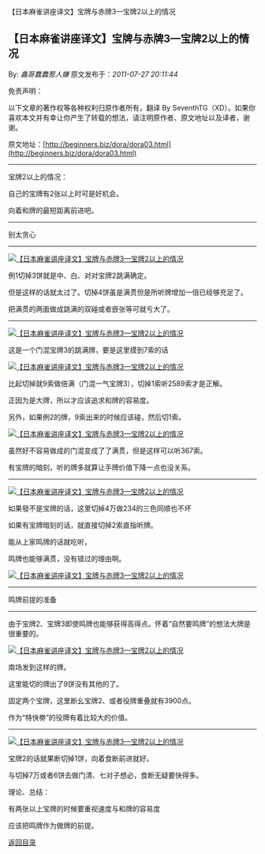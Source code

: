 【日本麻雀讲座译文】宝牌与赤牌3—宝牌2以上的情况
## 【日本麻雀讲座译文】宝牌与赤牌3—宝牌2以上的情况

By: *鑫哥蠢蠢惹人嫌* 原文发布于：*2011-07-27 20:11:44*

免责声明：

以下文章的著作权等各种权利归原作者所有，翻译 By
SeventhTG（XD）。如果你喜欢本文并有幸让你产生了转载的想法，请注明原作者、原文地址以及译者，谢谢。

原文地址：[http://beginners.biz/dora/dora03.html](http://beginners.biz/dora/dora03.html)

------------------------------------------------------------------------------------

宝牌2以上的情况：

 

自己的宝牌有2张以上时可是好机会。

向着和牌的最短距离前进吧。

 

------------------------------------------------------------------------------------

别太贪心

------------------------------------------------------------------------------------

[![【日本麻雀讲座译文】宝牌与赤牌3&mdash;宝牌2以上的情况](http://s8.sinaimg.cn/middle/7f78b76fga90c1051c547&amp;690)](http://photo.blog.sina.com.cn/showpic.html#blogid=7f78b76f0100ugyt&url=http://s8.sinaimg.cn/orignal/7f78b76fga90c1051c547)

例1切掉3饼就是中、白、对对宝牌2跳满确定。

但是这样的话就太过了。切掉4饼虽是满贯但是所听牌增加一倍已经够充足了。

把满贯的两面做成跳满的双碰或者嵌张等可就亏大了。

------------------------------------------------------------------------------------

[![【日本麻雀讲座译文】宝牌与赤牌3&mdash;宝牌2以上的情况](http://s3.sinaimg.cn/middle/7f78b76fga90c2eea0d32&amp;690)](http://photo.blog.sina.com.cn/showpic.html#blogid=7f78b76f0100ugyt&url=http://s3.sinaimg.cn/orignal/7f78b76fga90c2eea0d32)

这是一个门混宝牌3的跳满牌，要是这里摸到7索的话

[![【日本麻雀讲座译文】宝牌与赤牌3&mdash;宝牌2以上的情况](http://s12.sinaimg.cn/middle/7f78b76fg774e099a619b&amp;690)](http://photo.blog.sina.com.cn/showpic.html#blogid=7f78b76f0100ugyt&url=http://s12.sinaimg.cn/orignal/7f78b76fg774e099a619b)

比起切掉就9索做倍满（门混一气宝牌3），切掉1索听2589索才是正解。

正因为是大牌，所以才应该追求和牌的容易度。

 

另外，如果例2的牌，9索出来的时候应该碰，然后切1索。

[![【日本麻雀讲座译文】宝牌与赤牌3&mdash;宝牌2以上的情况](http://s9.sinaimg.cn/middle/7f78b76fga90ca8f069d8&amp;690)](http://photo.blog.sina.com.cn/showpic.html#blogid=7f78b76f0100ugyt&url=http://s9.sinaimg.cn/orignal/7f78b76fga90ca8f069d8)

虽然好不容易做成的门混变成了了满贯，但是这样可以听367索。

有宝牌的暗刻，听的牌多就算让手牌价值下降一点也没关系。

------------------------------------------------------------------------------------

[![【日本麻雀讲座译文】宝牌与赤牌3&mdash;宝牌2以上的情况](http://s12.sinaimg.cn/middle/7f78b76fga90cb31375bb&amp;690)](http://photo.blog.sina.com.cn/showpic.html#blogid=7f78b76f0100ugyt&url=http://s12.sinaimg.cn/orignal/7f78b76fga90cb31375bb)

如果發不是宝牌的话，这里切掉4万做234的三色同顺也不坏

如果有宝牌暗刻的话，就直接切掉2索直指听牌。

 

能从上家鸣牌的话就吃听，

鸣牌也能够满贯，没有错过的理由啊。

[![【日本麻雀讲座译文】宝牌与赤牌3&mdash;宝牌2以上的情况](http://s4.sinaimg.cn/middle/7f78b76fga90cc9ccf693&amp;690)](http://photo.blog.sina.com.cn/showpic.html#blogid=7f78b76f0100ugyt&url=http://s4.sinaimg.cn/orignal/7f78b76fga90cc9ccf693)

------------------------------------------------------------------------------------

鸣牌前提的准备

------------------------------------------------------------------------------------

由于宝牌2、宝牌3即使鸣牌也能够获得高得点。怀着“自然要鸣牌”的想法大牌是很重要的。

[![【日本麻雀讲座译文】宝牌与赤牌3&mdash;宝牌2以上的情况](http://s14.sinaimg.cn/middle/7f78b76fga90ceb531bbd&amp;690)](http://photo.blog.sina.com.cn/showpic.html#blogid=7f78b76f0100ugyt&url=http://s14.sinaimg.cn/orignal/7f78b76fga90ceb531bbd)

南场发到这样的牌。

这里能切的牌出了9饼没有其他的了。

固定两个宝牌，这里断幺宝牌2、或者役牌重叠就有3900点。

作为“特快劵”的役牌有着比较大的价值。

------------------------------------------------------------------------------------

[![【日本麻雀讲座译文】宝牌与赤牌3&mdash;宝牌2以上的情况](http://s12.sinaimg.cn/middle/7f78b76fga90d1b4d737b&amp;690)](http://photo.blog.sina.com.cn/showpic.html#blogid=7f78b76f0100ugyt&url=http://s12.sinaimg.cn/orignal/7f78b76fga90d1b4d737b)

宝牌2的话就果断切掉1饼，向着食断前进就好。

与切掉7万或者6饼去做门清、七对子想必，食断无疑要快得多。

理论、总结：

有两张以上宝牌的时候要重视速度与和牌的容易度

应该把鸣牌作为做牌的前提。

 

[返回目录](index.html)
